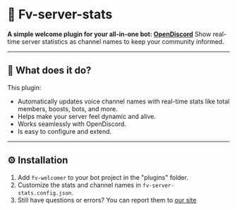 # 🎉 Fv-server-stats

**A simple welcome plugin for your all-in-one bot: [OpenDiscord](https://dj-dj.be)**
Show real-time server statistics as channel names to keep your community informed.

---
 
## 🚀 What does it do?

This plugin:
- Automatically updates voice channel names with real-time stats like total members, boosts, bots, and more.
- Helps make your server feel dynamic and alive.
- Works seamlessly with OpenDiscord.
- Is easy to configure and extend.

---

## ⚙️ Installation

1. Add `fv-welcomer` to your bot project in the "plugins" folder.
2. Customize the stats and channel names in `fv-server-stats.config.json`.
3. Still have questions or errors? You can report them to [our site](fv.dev.qreen.tech)



  